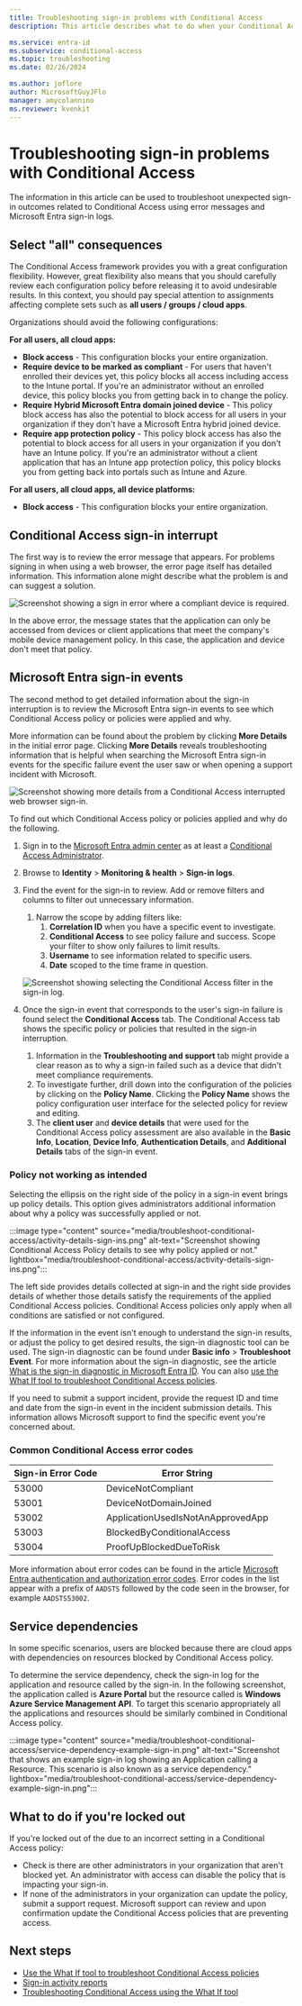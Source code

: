 ```yaml
---
title: Troubleshooting sign-in problems with Conditional Access
description: This article describes what to do when your Conditional Access policies result in unexpected outcomes.

ms.service: entra-id
ms.subservice: conditional-access
ms.topic: troubleshooting
ms.date: 02/26/2024

ms.author: joflore
author: MicrosoftGuyJFlo
manager: amycolannino
ms.reviewer: kvenkit
---
```

# Troubleshooting sign-in problems with Conditional Access

The information in this article can be used to troubleshoot unexpected sign-in outcomes related to Conditional Access using error messages and Microsoft Entra sign-in logs.

## Select "all" consequences

The Conditional Access framework provides you with a great configuration flexibility. However, great flexibility also means that you should carefully review each configuration policy before releasing it to avoid undesirable results. In this context, you should pay special attention to assignments affecting complete sets such as **all users / groups / cloud apps**.

Organizations should avoid the following configurations:

**For all users, all cloud apps:**

- **Block access** - This configuration blocks your entire organization.
- **Require device to be marked as compliant** - For users that haven't enrolled their devices yet, this policy blocks all access including access to the Intune portal. If you're an administrator without an enrolled device, this policy blocks you from getting back in to change the policy.
- **Require Hybrid Microsoft Entra domain joined device** - This policy block access has also the potential to block access for all users in your organization if they don't have a Microsoft Entra hybrid joined device.
- **Require app protection policy** - This policy block access has also the potential to block access for all users in your organization if you don't have an Intune policy. If you're an administrator without a client application that has an Intune app protection policy, this policy blocks you from getting back into portals such as Intune and Azure.

**For all users, all cloud apps, all device platforms:**

- **Block access** - This configuration blocks your entire organization.

## Conditional Access sign-in interrupt

The first way is to review the error message that appears. For problems signing in when using a web browser, the error page itself has detailed information. This information alone might describe what the problem is and can suggest a solution.

![Screenshot showing a sign in error where a compliant device is required.](./media/troubleshoot-conditional-access/image1.png)

In the above error, the message states that the application can only be accessed from devices or client applications that meet the company's mobile device management policy. In this case, the application and device don't meet that policy.

<a name='azure-ad-sign-in-events'></a>

## Microsoft Entra sign-in events

The second method to get detailed information about the sign-in interruption is to review the Microsoft Entra sign-in events to see which Conditional Access policy or policies were applied and why.

More information can be found about the problem by clicking **More Details** in the initial error page. Clicking **More Details** reveals troubleshooting information that is helpful when searching the Microsoft Entra sign-in events for the specific failure event the user saw or when opening a support incident with Microsoft.

![Screenshot showing more details from a Conditional Access interrupted web browser sign-in.](./media/troubleshoot-conditional-access/image2.png)

To find out which Conditional Access policy or policies applied and why do the following.

1. Sign in to the [Microsoft Entra admin center](https://entra.microsoft.com) as at least a [Conditional Access Administrator](~/identity/role-based-access-control/permissions-reference.md#conditional-access-administrator).
1. Browse to **Identity** > **Monitoring & health** > **Sign-in logs**.
1. Find the event for the sign-in to review. Add or remove filters and columns to filter out unnecessary information.
   1. Narrow the scope by adding filters like:
      1. **Correlation ID** when you have a specific event to investigate.
      1. **Conditional Access** to see policy failure and success. Scope your filter to show only failures to limit results.
      1. **Username** to see information related to specific users.
      1. **Date** scoped to the time frame in question.

   ![Screenshot showing selecting the Conditional Access filter in the sign-in log.](./media/troubleshoot-conditional-access/image3.png)

1. Once the sign-in event that corresponds to the user's sign-in failure is found select the **Conditional Access** tab. The Conditional Access tab shows the specific policy or policies that resulted in the sign-in interruption.
   1. Information in the **Troubleshooting and support** tab might provide a clear reason as to why a sign-in failed such as a device that didn't meet compliance requirements.
   1. To investigate further, drill down into the configuration of the policies by clicking on the **Policy Name**. Clicking the **Policy Name** shows the policy configuration user interface for the selected policy for review and editing.
   1. The **client user** and **device details** that were used for the Conditional Access policy assessment are also available in the **Basic Info**, **Location**, **Device Info**, **Authentication Details**, and **Additional Details** tabs of the sign-in event.

### Policy not working as intended

Selecting the ellipsis on the right side of the policy in a sign-in event brings up policy details. This option gives administrators additional information about why a policy was successfully applied or not.

:::image type="content" source="media/troubleshoot-conditional-access/activity-details-sign-ins.png" alt-text="Screenshot showing Conditional Access Policy details to see why policy applied or not." lightbox="media/troubleshoot-conditional-access/activity-details-sign-ins.png":::

The left side provides details collected at sign-in and the right side provides details of whether those details satisfy the requirements of the applied Conditional Access policies. Conditional Access policies only apply when all conditions are satisfied or not configured.

If the information in the event isn't enough to understand the sign-in results, or adjust the policy to get desired results, the sign-in diagnostic tool can be used. The sign-in diagnostic can be found under **Basic info** > **Troubleshoot Event**. For more information about the sign-in diagnostic, see the article [What is the sign-in diagnostic in Microsoft Entra ID](~/identity/monitoring-health/howto-use-sign-in-diagnostics.md). You can also [use the What If tool to troubleshoot Conditional Access policies](what-if-tool.md).

If you need to submit a support incident, provide the request ID and time and date from the sign-in event in the incident submission details. This information allows Microsoft support to find the specific event you're concerned about.

### Common Conditional Access error codes

| Sign-in Error Code | Error String |
| --- | --- |
| 53000 | DeviceNotCompliant |
| 53001 | DeviceNotDomainJoined |
| 53002 | ApplicationUsedIsNotAnApprovedApp |
| 53003 | BlockedByConditionalAccess |
| 53004 | ProofUpBlockedDueToRisk |

More information about error codes can be found in the article [Microsoft Entra authentication and authorization error codes](~/identity-platform/reference-error-codes.md). Error codes in the list appear with a prefix of `AADSTS` followed by the code seen in the browser, for example `AADSTS53002`.

## Service dependencies

In some specific scenarios, users are blocked because there are cloud apps with dependencies on resources blocked by Conditional Access policy.

To determine the service dependency, check the sign-in log for the application and resource called by the sign-in. In the following screenshot, the application called is **Azure Portal** but the resource called is **Windows Azure Service Management API**. To target this scenario appropriately all the applications and resources should be similarly combined in Conditional Access policy.

:::image type="content" source="media/troubleshoot-conditional-access/service-dependency-example-sign-in.png" alt-text="Screenshot that shows an example sign-in log showing an Application calling a Resource. This scenario is also known as a service dependency." lightbox="media/troubleshoot-conditional-access/service-dependency-example-sign-in.png":::

## What to do if you're locked out

If you're locked out of the due to an incorrect setting in a Conditional Access policy:

- Check is there are other administrators in your organization that aren't blocked yet. An administrator with access can disable the policy that is impacting your sign-in. 
- If none of the administrators in your organization can update the policy, submit a support request. Microsoft support can review and upon confirmation update the Conditional Access policies that are preventing access.

## Next steps

- [Use the What If tool to troubleshoot Conditional Access policies](what-if-tool.md)
- [Sign-in activity reports](~/identity/monitoring-health/concept-sign-ins.md)
- [Troubleshooting Conditional Access using the What If tool](troubleshoot-conditional-access-what-if.md)

